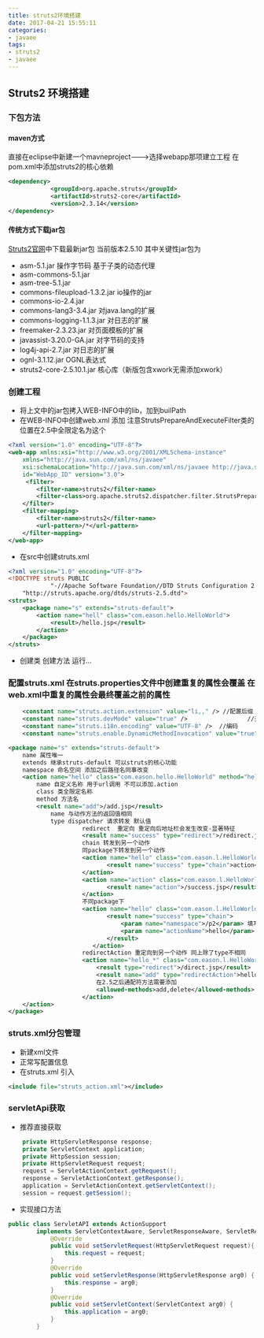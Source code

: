 ```yaml
---
title: struts2环境搭建
date: 2017-04-21 15:55:11
categories:
- javaee
tags:
- struts2
- javaee
---
```

## Struts2 环境搭建
### 下包方法
#### maven方式
直接在eclipse中新建一个mavneproject--->选择webapp那项建立工程
在pom.xml中添加struts2的核心依赖
```xml
<dependency>
			<groupId>org.apache.struts</groupId>
			<artifactId>struts2-core</artifactId>
			<version>2.3.14</version>
</dependency>
```
#### 传统方式下载jar包
[Struts2官网](https://struts.apache.org/)中下载最新jar包 当前版本2.5.10
其中关键性jar包为
* asm-5.1.jar 操作字节码 基于子类的动态代理
* asm-commons-5.1.jar
* asm-tree-5.1.jar
* commons-fileupload-1.3.2.jar  io操作的jar
* commons-io-2.4.jar
* commons-lang3-3.4.jar   对java.lang的扩展
* commons-logging-1.1.3.jar 对日志的扩展
* freemaker-2.3.23.jar 对页面模板的扩展
* javassist-3.20.0-GA.jar  对字节码的支持
* log4j-api-2.7.jar 对日志的扩展
* ognl-3.1.12.jar OGNL表达式
* struts2-core-2.5.10.1.jar 核心库（新版包含xwork无需添加xwork）
<!-- more -->

### 创建工程
* 将上文中的jar包拷入WEB-INFO中的lib，加到builPath
* 在WEB-INFO中创建web.xml 添加 注意StrutsPrepareAndExecuteFilter类的位置在2.5中全限定名为这个
```xml
<?xml version="1.0" encoding="UTF-8"?>
<web-app xmlns:xsi="http://www.w3.org/2001/XMLSchema-instance"
	xmlns="http://java.sun.com/xml/ns/javaee"
	xsi:schemaLocation="http://java.sun.com/xml/ns/javaee http://java.sun.com/xml/ns/javaee/web-app_3_0.xsd"
	id="WebApp_ID" version="3.0">
	 <filter>
        <filter-name>struts2</filter-name>
        <filter-class>org.apache.struts2.dispatcher.filter.StrutsPrepareAndExecuteFilter</filter-class>
    </filter>
    <filter-mapping>
        <filter-name>struts2</filter-name>
        <url-pattern>/*</url-pattern>
    </filter-mapping>
</web-app>
```
* 在src中创建struts.xml
```xml
<?xml version="1.0" encoding="UTF-8"?>    
<!DOCTYPE struts PUBLIC    
            "-//Apache Software Foundation//DTD Struts Configuration 2.5//EN"    
    "http://struts.apache.org/dtds/struts-2.5.dtd">
<struts>
	<package name="s" extends="struts-default">
		<action name="hell" class="com.eason.hello.HelloWorld">
			<result>/hello.jsp</result>
		</action>
	</package>
</struts>
```
* 创建类 创建方法 运行...

### 配置struts.xml  在struts.properties文件中创建重复的属性会覆盖   在web.xml中重复的属性会最终覆盖之前的属性
```xml
	<constant name="struts.action.extension" value="li,," /> //配置后缀
	<constant name="struts.devMode" value="true" />					//开启dev模式 修改配置文件不用重启  更多的错误信息
	<constant name="struts.i18n.encoding" value="UTF-8" />	//编码
	<constant name="struts.enable.DynamicMethodInvocation" value="true" /> //是否开启动态方法调用 动作名称！动作方法名  尽量不启用 方法名称放在url中不安全
```
```xml
<package name="s" extends="struts-default">
	name 属性唯一
	extends 继承struts-default 可以struts的核心功能
	namespace 命名空间 添加之后路径名同事改变
	<action name="hello" class="com.eason.hello.HelloWorld" method="hello">
		name 自定义名称 用于url调用 不可以添加.action
		class 类全限定名称
		method 方法名
		<result name="add">/add.jsp</result>
			name 与动作方法的返回值相同
			type dispatcher 请求转发 默认值
					 redirect  重定向 重定向后地址栏会发生改变-显著特征
					 <result name="success" type="redirect">/redirect.jsp</result>
					 chain 转发到另一个动作
					 同package下转发到另一个动作
					 <action name="hello" class="com.eason.l.HelloWorld">
	 				 		<result name="success" type="chain">action</result>
 					 </action>
 				 	 <action name="action" class="com.eason.l.HelloWorld" method="action">
	 						<result name="action">/success.jsp</result>
 					 </action>
					 不同package下
					 <action name="hello" class="com.eason.l.HelloWorld">
						 	<result name="success" type="chain">
								<param name="namespace">/p2</param> 填写package的name
								<param name="actionName">hello</param> 填写方法名称
							</result>
						</action>
					 redirectAction 重定向到另一个动作 同上除了type不相同
					 <action name="hello_*" class="com.eason.l.HelloWorld" method="{1}">
						 <result type="redirect">/direct.jsp</result>
						 <result name="add" type="redirectAction">hello</result>
						 在2.5之后通配符方法需要添加
						 <allowed-methods>add,delete</allowed-methods>
					 </action>
	</action>
</package>
```
### struts.xml分包管理
* 新建xml文件
* 正常写配置信息
* 在struts.xml 引入
```xml
<include file="struts_action.xml"></include>
```

### servletApi获取
* 推荐直接获取
```java
	private HttpServletResponse response;
	private ServletContext application;
	private HttpSession session;
	private HttpServletRequest request;
	request = ServletActionContext.getRequest();
	response = ServletActionContext.getResponse();
	application = ServletActionContext.getServletContext();
	session = request.getSession();
```
* 实现接口方法
```java
public class ServletAPI extends ActionSupport
		implements ServletContextAware, ServletResponseAware, ServletRequestAware {
			@Override
			public void setServletRequest(HttpServletRequest request){
				this.request = request;
			}
			@Override
			public void setServletResponse(HttpServletResponse arg0) {
				this.response = arg0;
			}
			@Override
			public void setServletContext(ServletContext arg0) {
				this.application = arg0;
			}
		}
```
